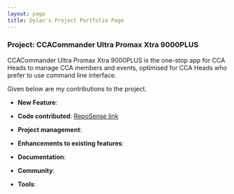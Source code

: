 ```yaml
---
layout: page
title: Dylan's Project Portfolio Page
---
```


### Project: CCACommander Ultra Promax Xtra 9000PLUS

CCACommander Ultra Promax Xtra 9000PLUS is the one-stop app for CCA Heads to manage CCA members and events, optimised for CCA Heads who prefer to use command line interface.

Given below are my contributions to the project.

* **New Feature**:

* **Code contributed**: [RepoSense link](https://nus-cs2103-ay2324s1.github.io/tp-dashboard/?search=dylkaw&breakdown=true#/)

* **Project management**:

* **Enhancements to existing features**:

* **Documentation**:

* **Community**:

* **Tools**:
